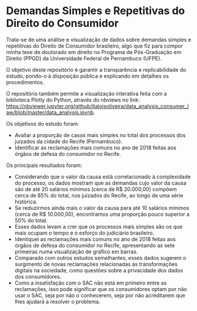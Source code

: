 # Demandas Simples e Repetitivas do Direito do Consumidor

Trata-se de uma análise e visualização de dados sobre demandas simples e repetitivas do Direito de Consumidor brasileiro, algo que fiz para compor minha tese de doutorado em direito no Programa de Pós-Graduação em Direito (PPGD) da Universidade Federal de Pernambuco (UFPE).

O objetivo deste repositório é garantir a transparência e replicabilidade do estudo, pondo-o à disposição pública e explicando em detalhes os procedimentos.

O repositório também permite a visualização interativa feita com a biblioteca Plotly do Python, através do nbviews no link: https://nbviewer.jupyter.org/github/italojsoliveira/data_analysis_consumer_law/blob/master/data_analysis.ipynb.

Os objetivos do estudo foram:
* Avaliar a proporção de casos mais simples no total dos processos dos juizados da cidade do Recife (Pernambuco).
* Identificar as reclamações mais comuns no ano de 2018 feitas aos órgãos de defesa do consumidor no Recife.

Os principais resultados foram:
* Considerando que o valor da causa está correlacionado à complexidade do processo, os dados mostram que as demandas cujo valor da causa são de até 20 salários mínimos (cerca de R$ 20.000,00) compõem cerca de 85% do total, nos juizados do Recife, ao longo de uma série histórica.
* Se reduzirmos ainda mais o valor da causa para até 10 salários mínimos (cerca de R$ 10.000,00), encontramos uma proporção pouco superior a 50% do total.
* Esses dados levam a crer que os processos mais simples são os que mais ocupam o tempo e o esforço do judiciário brasileiro.
* Identiquei as reclamações mais comuns no ano de 2018 feitas aos órgãos de defesa do consumidor no Recife, apresentando as sete primeiras numa visualização de gráfico em barras.
* Comparado com outros estudos semelhantes, esses dados sugerem o surgimento de novas reclamações relacionadas às transformações digitais na sociedade, como questões sobre a privacidade dos dados dos consumidores.
* Como a insatisfação com o SAC não está em primeiro entre as reclamações, isso pode significar que os consumidores optam por não usar o SAC, seja por não o conhecerem, seja por não acreditarem que lhes ajudará a resolver o problema.
